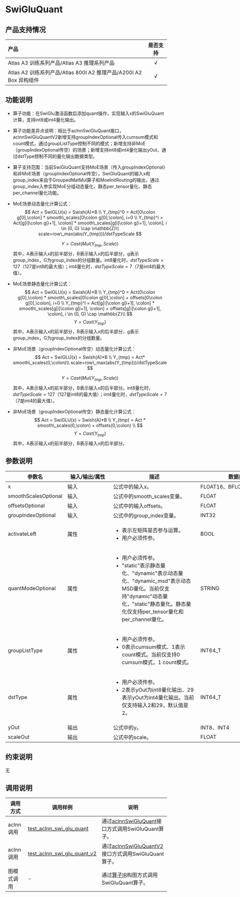 # SwiGluQuant

## 产品支持情况

| 产品                                                         |  是否支持   |
| :----------------------------------------------------------- |:-------:|
| <term>Atlas A3 训练系列产品/Atlas A3 推理系列产品</term>     |    √    |
| <term>Atlas A2 训练系列产品/Atlas 800I A2 推理产品/A200I A2 Box 异构组件</term> |    √    |

## 功能说明

- 算子功能：在SwiGlu激活函数后添加quant操作，实现输入x的SwiGluQuant计算，支持int8或int4量化输出。
- 算子功能差异点说明：相比于aclnnSwiGluQuant接口，aclnnSwiGluQuantV2新增支持groupIndexOptional传入cumsum模式和count模式，通过groupListType控制不同的模式；新增支持非MoE（groupIndexOptional传空）的场景；新增支持int8或int4量化输出yOut，通过dstType控制不同的量化输出数据类型。
- 算子支持范围：当前SwiGluQuant支持MoE场景（传入groupIndexOptional）和非MoE场景（groupIndexOptional传空），SwiGluQuant的输入x和group_index来自于GroupedMatMul算子和MoeInitRouting的输出，通过group_index入参实现MoE分组动态量化、静态per_tensor量化、静态per_channel量化功能。
- MoE场景动态量化计算公式：
  $$
    Act = SwiGLU(x) = Swish(A)*B \\
    Y_{tmp}^0 = Act[0\colon g[0],\colon] * smooth\_scales[0\colon g[0],\colon], i=0 \\
    Y_{tmp}^i = Act[g[i]\colon g[i+1], \colon] *  smooth\_scales[g[i]\colon g[i+1], \colon], i \in (0, G) \cap \mathbb{Z}\\
    scale=row\_max(abs(Y_{tmp}))/dstTypeScale
  $$

  $$
    Y = Cast(Mul(Y_{tmp}, Scale))
  $$
     其中，A表示输入x的前半部分，B表示输入x的后半部分，g表示group_index，G为group_index的分组数量。int8量化时，$dstTypeScale = 127$（127是int8的最大值）；int4量化时，$dstTypeScale = 7$（7是int4的最大值）。

- MoE场景静态量化计算公式：
  $$
    Act = SwiGLU(x) = Swish(A)*B \\
    Y_{tmp}^0 = Act(0\colon g[0],\colon) * smooth\_scales[0\colon g[0],\colon] + offsets[0\colon g[0],\colon], i=0 \\
    Y_{tmp}^i = Act[g[i]\colon g[i+1], \colon] *  smooth\_scales[g[i]\colon g[i+1], \colon] + offsets[g[i]\colon g[i+1], \colon], i \in (0, G) \cap \mathbb{Z}\\
  $$
  $$
    Y = Cast(Y_{tmp})
  $$
  其中，A表示输入x的前半部分，B表示输入x的后半部分，g表示group_index，G为group_index的分组数量。

- 非MoE场景（groupIndexOptional传空）动态量化计算公式：
  $$
    Act = SwiGLU(x) = Swish(A)*B \\
    Y_{tmp} = Act* smooth\_scales(0,\colon)\\
    scale=row\_max(abs(Y_{tmp}))/dstTypeScale
  $$

  $$
    Y = Cast(Mul(Y_{tmp}, Scale))
  $$
     其中，A表示输入x的前半部分，B表示输入x的后半部分。int8量化时，$dstTypeScale = 127$（127是int8的最大值）；int4量化时，$dstTypeScale = 7$（7是int4的最大值）。

- 非MoE场景（groupIndexOptional传空）静态量化计算公式：
  $$
    Act = SwiGLU(x) = Swish(A)*B \\
    Y_{tmp} = Act * smooth\_scales(0,\colon) + offsets(0,\colon) \\
  $$
  $$
    Y = Cast(Y_{tmp})
  $$
  其中，A表示输入x的前半部分，B表示输入x的后半部分。

## 参数说明

<table style="undefined;table-layout: fixed; width: 970px"><colgroup>
  <col style="width: 181px">
  <col style="width: 144px">
  <col style="width: 273px">
  <col style="width: 256px">
  <col style="width: 116px">
  </colgroup>
  <thead>
    <tr>
      <th>参数名</th>
      <th>输入/输出/属性</th>
      <th>描述</th>
      <th>数据类型</th>
      <th>数据格式</th>
    </tr></thead>
  <tbody>
    <tr>
      <td>x</td>
      <td>输入</td>
      <td>公式中的输入x。</td>
      <td>FLOAT16、BFLOAT16、FLOAT</td>
      <td>ND</td>
    </tr>
    <tr>
      <td>smoothScalesOptional</td>
      <td>输入</td>
      <td>公式中的smooth_scales变量。</td>
      <td>FLOAT</td>
      <td>ND</td>
    </tr>
    <tr>
      <td>offsetsOptional</td>
      <td>输入</td>
      <td>公式中的输入offsets。</td>
      <td>FLOAT</td>
      <td>ND</td>
    </tr>
    <tr>
      <td>groupIndexOptional</td>
      <td>输入</td>
      <td>公式中的group_index变量。</td>
      <td>INT32</td>
      <td>ND</td>
    </tr>
      <tr>
      <td>activateLeft</td>
      <td>属性</td>
      <td><ul><li>表示左矩阵是否参与运算。</li><li>用户必须传参。</li></ul></td>
      <td>BOOL</td>
      <td>-</td>
    </tr>
    <tr>
      <td>quantModeOptional</td>
      <td>属性</td>
      <td><ul><li>用户必须传参。</li><li>"static"表示静态量化、"dynamic"表示动态量化、"dynamic_msd"表示动态MSD量化。当前仅支持"dynamic"动态量化，"static"静态量化。静态量化仅支持per_tensor量化和per_channel量化。</li></ul></td>
      <td>STRING</td>
      <td>-</td>
    </tr>
      <td>groupListType</td>
      <td>属性</td>
      <td><ul><li>用户必须传参。</li><li>0表示cumsum模式、1表示count模式。当前仅支持0 cumsum模式，1 count模式。</li></ul></td>
      <td>INT64_T</td>
      <td>-</td>
    </tr>
    <tr>
      <td>dstType</td>
      <td>属性</td>
      <td><ul><li>用户必须传参。</li><li>2表示yOut为int8量化输出、29表示yOut为int4量化输出。当前仅支持输入2和29，默认值是2。</li></ul></td>
      <td>INT64_T</td>
      <td>-</td>
    </tr>
    <tr>
    <tr>
      <td>yOut</td>
      <td>输出</td>
      <td>公式中的y。</td>
      <td>INT8、INT4</td>
      <td>ND</td>
    </tr>
    <tr>
      <td>scaleOut</td>
      <td>输出</td>
      <td>公式中的scale。</td>
      <td>FLOAT</td>
      <td>ND</td>
    </tr>

  </tbody></table>


## 约束说明

无

## 调用说明

| 调用方式 | 调用样例                                                                   | 说明                                                             |
|--------------|------------------------------------------------------------------------|----------------------------------------------------------------|
| aclnn调用 | [test_aclnn_swi_glu_quant](./examples/test_aclnn_swi_glu_quant.cpp) | 通过[aclnnSwiGluQuant](./docs/aclnnSwiGluQuant.md)接口方式调用SwiGluQuant算子。    |
| aclnn调用 | [test_aclnn_swi_glu_quant_v2](./examples/test_aclnn_swi_glu_quant_v2.cpp) | 通过[aclnnSwiGluQuantV2](./docs/aclnnSwiGluQuantV2.md)接口方式调用SwiGluQuant算子。    |
| 图模式调用 | -   | 通过[算子IR](./op_graph/swi_glu_quant_proto.h)构图方式调用SwiGluQuant算子。 |
